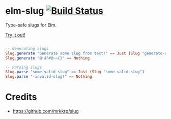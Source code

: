 # elm-slug [![Build Status](https://travis-ci.org/hecrj/elm-slug.svg?branch=master)](https://travis-ci.org/hecrj/elm-slug)

Type-safe slugs for Elm.

[Try it out!](https://hecrj.github.io/elm-slug)

```elm

-- Generating slugs
Slug.generate "Generate some slug from text!" == Just (Slug "generate-some-slug-from-text")
Slug.generate "@!áñ#@~¬{}" == Nothing

-- Parsing slugs
Slug.parse "some-valid-slug" == Just (Slug "some-valid-slug")
Slug.parse "-invalid-slug!" == Nothing
```

# Credits

 * https://github.com/mrkkrp/slug
